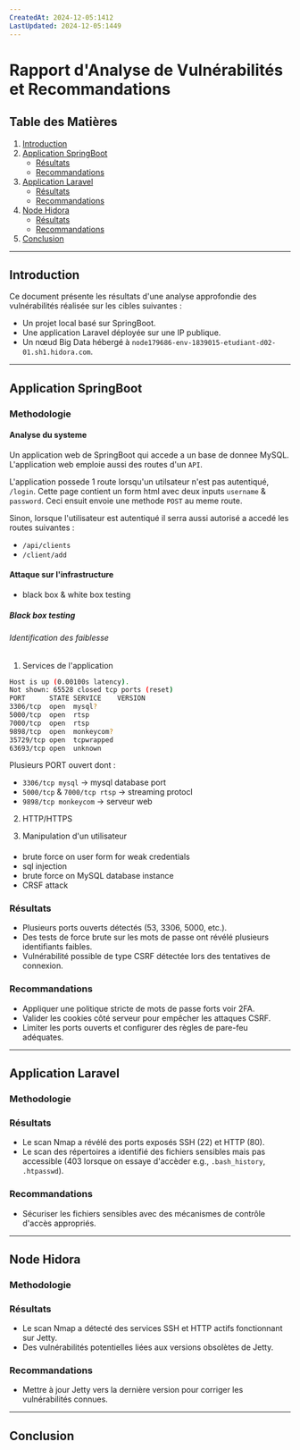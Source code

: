 ```yaml
---
CreatedAt: 2024-12-05:1412
LastUpdated: 2024-12-05:1449
---
```

# Rapport d'Analyse de Vulnérabilités et Recommandations

## Table des Matières
1. [Introduction](#introduction)
2. [Application SpringBoot](#application-springboot)
   - [Résultats](#résultats)
   - [Recommandations](#recommandations)
3. [Application Laravel](#application-laravel)
   - [Résultats](#résultats-1)
   - [Recommandations](#recommandations-1)
4. [Node Hidora](#node-hidora)
   - [Résultats](#résultats-2)
   - [Recommandations](#recommandations-2)
5. [Conclusion](#conclusion)

---

## Introduction
Ce document présente les résultats d'une analyse approfondie des vulnérabilités réalisée sur les cibles suivantes :
- Un projet local basé sur SpringBoot.
- Une application Laravel déployée sur une IP publique.
- Un nœud Big Data hébergé à `node179686-env-1839015-etudiant-d02-01.sh1.hidora.com`.

---

## Application SpringBoot
### Methodologie

#### Analyse du systeme
Un application web de SpringBoot qui accede a un base de donnee MySQL. L'application web emploie aussi des routes d'un `API`. 

L'application  possede 1 route lorsqu'un utilsateur n'est pas autentiqué, `/login`. Cette page contient un form html avec deux inputs `username` & `password`. Ceci ensuit envoie une methode `POST` au meme route.  

Sinon, lorsque l'utilisateur est autentiqué il serra aussi autorisé a accedé les routes suivantes : 
- `/api/clients`
- `/client/add`



#### Attaque sur l'infrastructure

- black box & white box testing
##### Black box testing

###### Identification des faiblesse 

1. Services de l'application
```bash
Host is up (0.00100s latency).
Not shown: 65528 closed tcp ports (reset)
PORT      STATE SERVICE    VERSION
3306/tcp  open  mysql? 
5000/tcp  open  rtsp
7000/tcp  open  rtsp
9898/tcp  open  monkeycom?
35729/tcp open  tcpwrapped
63693/tcp open  unknown
```

 Plusieurs PORT ouvert dont :
- `3306/tcp mysql` -> mysql database port
- `5000/tcp` & `7000/tcp rtsp` -> streaming protocl
- `9898/tcp monkeycom` -> serveur web

2. HTTP/HTTPS

3. Manipulation d'un utilisateur

####
- brute force on user form for weak credentials
- sql injection
- brute force on MySQL database instance
- CRSF attack




### Résultats
- Plusieurs ports ouverts détectés (53, 3306, 5000, etc.).
- Des tests de force brute sur les mots de passe ont révélé plusieurs identifiants faibles.
- Vulnérabilité possible de type CSRF détectée lors des tentatives de connexion.

### Recommandations
- Appliquer une politique stricte de mots de passe forts voir 2FA.
- Valider les cookies côté serveur pour empêcher les attaques CSRF.
- Limiter les ports ouverts et configurer des règles de pare-feu adéquates.

---

## Application Laravel
### Methodologie
### Résultats
- Le scan Nmap a révélé des ports exposés SSH (22) et HTTP (80).
- Le scan des répertoires a identifié des fichiers sensibles mais pas accessible (403 lorsque on essaye d'accèder e.g., `.bash_history`, `.htpasswd`).

### Recommandations
- Sécuriser les fichiers sensibles avec des mécanismes de contrôle d'accès appropriés.

---

## Node Hidora
### Methodologie
### Résultats
- Le scan Nmap a détecté des services SSH et HTTP actifs fonctionnant sur Jetty.
- Des vulnérabilités potentielles liées aux versions obsolètes de Jetty.

### Recommandations
- Mettre à jour Jetty vers la dernière version pour corriger les vulnérabilités connues.

---

## Conclusion

